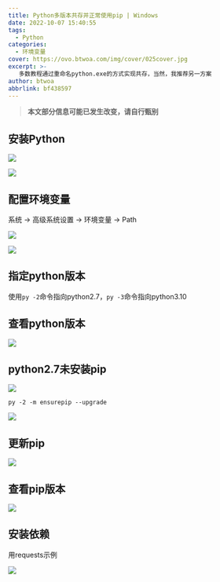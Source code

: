 ```yaml
---
title: Python多版本共存并正常使用pip | Windows
date: 2022-10-07 15:40:55
tags:
  - Python
categories:
  - 环境变量
cover: https://ovo.btwoa.com/img/cover/025cover.jpg
excerpt: >-
   多数教程通过重命名python.exe的方式实现共存，当然，我推荐另一方案
author: btwoa
abbrlink: bf438597
---
```


> **本文部分信息可能已发生改变，请自行甄别**

## 安装Python

![](https://ovo.btwoa.com/img/webp/202210071547612.webp)

![](https://ovo.btwoa.com/img/webp/202210071548592.webp)

## 配置环境变量

系统 -> 高级系统设置 -> 环境变量 -> Path

![](https://ovo.btwoa.com/img/webp/202210071724249.webp)

![](https://ovo.btwoa.com/img/webp/202210071549889.webp)

## 指定python版本

使用`py -2`命令指向python2.7，`py -3`命令指向python3.10

## 查看python版本

![](https://ovo.btwoa.com/img/webp/202210071549609.webp)

## python2.7未安装pip

![](https://ovo.btwoa.com/img/webp/202210071639860.webp)

```
py -2 -m ensurepip --upgrade
```

![](https://ovo.btwoa.com/img/webp/202210071640177.webp)

## 更新pip

![](https://ovo.btwoa.com/img/webp/202210071652185.webp)

## 查看pip版本

![](https://ovo.btwoa.com/img/webp/202210071654105.webp)

## 安装依赖

用requests示例

![](https://ovo.btwoa.com/img/webp/202210071708794.webp)

